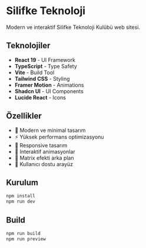 # Silifke Teknoloji

Modern ve interaktif Silifke Teknoloji Kulübü web sitesi.

## Teknolojiler

- **React 19** - UI Framework
- **TypeScript** - Type Safety
- **Vite** - Build Tool
- **Tailwind CSS** - Styling
- **Framer Motion** - Animations
- **Shadcn UI** - UI Components
- **Lucide React** - Icons

## Özellikler

- 🎨 Modern ve minimal tasarım
- ⚡ Yüksek performans optimizasyonu
- 📱 Responsive tasarım
- 🎪 Interaktif animasyonlar
- 🌟 Matrix efekti arka plan
- 🎯 Kullanıcı dostu arayüz

## Kurulum

```bash
npm install
npm run dev
```

## Build

```bash
npm run build
npm run preview
```
